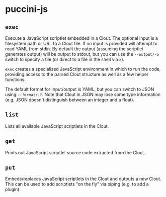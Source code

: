puccini-js
==========

`exec`
------

Execute a JavaScript scriptlet embedded in a Clout. The optional input is a filesystem path or URL
to a Clout file. If no input is provided will attempt to read YAML from stdin. By default the output
(assuming the scriptlet generates output) will be output to stdout, but you can use the `--output/-o`
switch to specify a file (or direct to a file in the shell via `>`).

`exec` creates a specialized JavaScript environment in which to run the code, providing  access to
the parsed Clout structure as well as a few helper functions.

The default format for input/output is YAML, but you can switch to JSON using `--format/-f`. Note
that Clout in JSON may lose some type information (e.g. JSON doesn't distinguish between an integer
and a float).

`list`
------

Lists all available JavaScript scriptlets in the Clout.

`get`
-----

Prints out JavaScript scriptlet source code extracted from the Clout.

`put`
-----

Embeds/replaces JavaScript scriptlets in the Clout and outputs a new Clout. This can be used to add
scriptlets "on the fly" via piping (e.g. to add a plugin).

